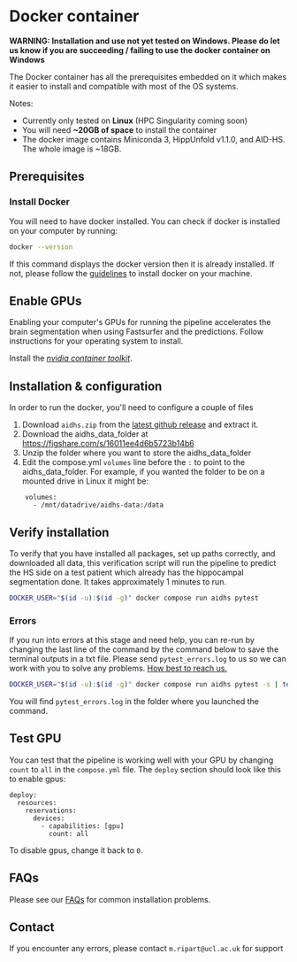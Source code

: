 # Docker container


**WARNING: Installation and use not yet tested on Windows. Please do let us know if you are succeeding / failing to use the docker container on Windows**

The Docker container has all the prerequisites embedded on it which makes it easier to install and compatible with most of the OS systems. 

Notes: 
- Currently only tested on **Linux** (HPC Singularity coming soon)
- You will need **~20GB of space** to install the container
- The docker image contains Miniconda 3, HippUnfold v1.1.0, and AID-HS. The whole image is ~18GB.  

## Prerequisites

### Install Docker
You will need to have docker installed. You can check if docker is installed on your computer by running:

```bash
docker --version
```

If this command displays the docker version then it is already installed. If not, please follow the [guidelines](https://docs.docker.com/engine/install/) to install docker on your machine.

## Enable GPUs

Enabling your computer's GPUs for running the pipeline accelerates the brain segmentation when using Fastsurfer and the predictions. Follow instructions for your operating system to install.

Install the [*nvidia container toolkit*](https://docs.nvidia.com/datacenter/cloud-native/container-toolkit/latest/install-guide.html).

## Installation & configuration
In order to run the docker, you'll need to configure a couple of files

1. Download `aidhs.zip` from the [latest github release](https://github.com/MELDProject/aidhs/releases/latest) and extract it.
2. Download the aidhs_data_folder at https://figshare.com/s/16011ee4d6b5723b14b6
3. Unzip the folder where you want to store the aidhs_data_folder
4. Edit the compose.yml `volumes` line before the `:` to point to the aidhs_data_folder. For example, if you wanted the folder to be on a mounted drive in Linux it might be:
```
    volumes:
      - /mnt/datadrive/aidhs-data:/data
```

## Verify installation
To verify that you have installed all packages, set up paths correctly, and downloaded all data, this verification script will run the pipeline to predict the HS side on a test patient which already has the hippocampal segmentation done. It takes approximately 1 minutes to run.

```bash
DOCKER_USER="$(id -u):$(id -g)" docker compose run aidhs pytest
```

### Errors
If you run into errors at this stage and need help, you can re-run by changing the last line of the command by the command below to save the terminal outputs in a txt file. Please send `pytest_errors.log` to us so we can work with you to solve any problems. [How best to reach us.](#contact)

```bash
DOCKER_USER="$(id -u):$(id -g)" docker compose run aidhs pytest -s | tee pytest_errors.log
```

You will find `pytest_errors.log` in the folder where you launched the command. 

## Test GPU

You can test that the pipeline is working well with your GPU by changing `count` to `all` in the `compose.yml` file. The `deploy` section should look like this to enable gpus:

```
deploy:
  resources:
    reservations:
      devices:
        - capabilities: [gpu]
          count: all
```

To disable gpus, change it back to `0`.

## FAQs
Please see our [FAQs](/docs/FAQ.md) for common installation problems.

## Contact

If you encounter any errors, please contact `m.ripart@ucl.ac.uk` for support